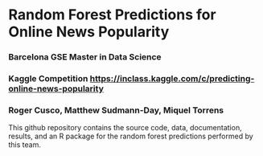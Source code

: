 # Random Forest Predictions for Online News Popularity

### Barcelona GSE Master in Data Science
### Kaggle Competition https://inclass.kaggle.com/c/predicting-online-news-popularity
### Roger Cusco, Matthew Sudmann-Day, Miquel Torrens

This github repository contains the source code, data, documentation, results, and an R package for the random forest predictions performed by this team.

